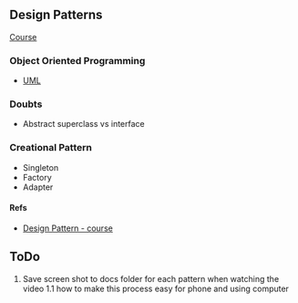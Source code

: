 ## Design Patterns

[Course](https://www.coursera.org/learn/design-patterns)

### Object Oriented Programming
- [UML](https://en.wikipedia.org/wiki/Class_diagram#Relationships)

### Doubts
- Abstract superclass vs interface

### Creational Pattern 

- Singleton
- Factory 
- Adapter

#### Refs
- [Design Pattern - course](https://drive.google.com/open?id=1amarLVsxoSxbOpU2kmTRxlatxcJHF2e7)

## ToDo
1. Save screen shot to docs folder for each pattern when watching the video
    1.1 how to make this process easy for phone and using computer




